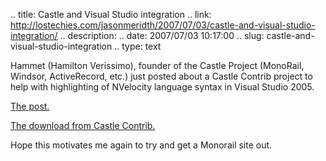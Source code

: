 .. title: Castle and Visual Studio integration
.. link: http://lostechies.com/jasonmeridth/2007/07/03/castle-and-visual-studio-integration/
.. description: 
.. date: 2007/07/03 10:17:00
.. slug: castle-and-visual-studio-integration
.. type: text


Hammet (Hamilton Verissimo), founder of the Castle Project (MonoRail, Windsor, ActiveRecord, etc.) just posted about a Castle Contrib project to help with highlighting of NVelocity language syntax in Visual Studio 2005.

[The post.](http://hammett.castleproject.org/?p=169)

[The download from Castle Contrib.](http://using.castleproject.org/display/Contrib/Castle+Visual+Studio+Integration)

  
  
Hope this motivates me again to try and get a Monorail site out.